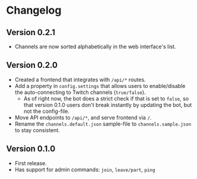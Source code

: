 # Changelog

## Version 0.2.1
- Channels are now sorted alphabetically in the web interface's list.

## Version 0.2.0
- Created a frontend that integrates with `/api/*` routes.
- Add a property in `config.settings` that allows users to enable/disable the auto-connecting to Twitch channels (`true/false`).
    - As of right now, the bot does a strict check if that is set to `false`, so that version 0.1.0 users don't break instantly by updating the bot, but not the config-file.
- Move API endpoints to `/api/*`, and serve frontend via `/`.
- Rename the `channels.default.json` sample-file to `channels.sample.json` to stay consistent.

## Version 0.1.0
- First release.
- Has support for admin commands: `join`, `leave/part`, `ping`
